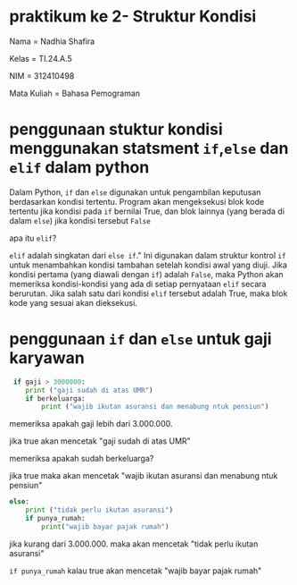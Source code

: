 # praktikum ke 2- Struktur Kondisi

Nama = Nadhia Shafira

Kelas = TI.24.A.5

NIM = 312410498

Mata Kuliah = Bahasa Pemograman

# penggunaan stuktur kondisi menggunakan statsment ```if```,```else``` dan ```elif``` dalam python

Dalam Python, ```if``` dan ```else``` digunakan untuk pengambilan keputusan berdasarkan kondisi tertentu. Program akan mengeksekusi blok kode tertentu jika kondisi pada ```if``` bernilai True, dan blok lainnya (yang berada di dalam ```else```) jika kondisi tersebut ```False```

apa itu ```elif```?

```elif``` adalah singkatan dari ```else if```." Ini digunakan dalam struktur kontrol ```if``` untuk menambahkan kondisi tambahan setelah kondisi awal yang diuji. Jika kondisi pertama (yang diawali dengan ```if```) adalah ```False```, maka Python akan memeriksa kondisi-kondisi yang ada di setiap pernyataan ```elif``` secara berurutan. Jika salah satu dari kondisi ```elif``` tersebut adalah True, maka blok kode yang sesuai akan dieksekusi.

# penggunaan ```if``` dan ```else``` untuk gaji karyawan

```python
 if gaji > 3000000:
    print ("gaji sudah di atas UMR")
    if berkeluarga:
        print ("wajib ikutan asuransi dan menabung ntuk pensiun")
```

 memeriksa apakah gaji lebih dari 3.000.000.

jika true akan mencetak "gaji sudah di atas UMR"

memeriksa apakah sudah berkeluarga?

jika true maka akan mencetak "wajib ikutan asuransi dan menabung ntuk pensiun"

```python
else:
    print ("tidak perlu ikutan asuransi")
    if punya_rumah:
        print("wajib bayar pajak rumah")
```
        
jika kurang dari 3.000.000. maka akan mencetak "tidak perlu ikutan asuransi"

```if punya_rumah``` kalau true akan mencetak "wajib bayar pajak rumah"


